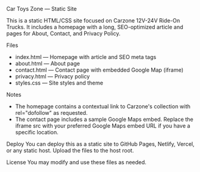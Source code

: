 Car Toys Zone — Static Site

This is a static HTML/CSS site focused on Carzone 12V-24V Ride-On Trucks. It includes a homepage with a long, SEO-optimized article and pages for About, Contact, and Privacy Policy.

Files
- index.html — Homepage with article and SEO meta tags
- about.html — About page
- contact.html — Contact page with embedded Google Map (iframe)
- privacy.html — Privacy policy
- styles.css — Site styles and theme

Notes
- The homepage contains a contextual link to Carzone's collection with rel="dofollow" as requested.
- The contact page includes a sample Google Maps embed. Replace the iframe src with your preferred Google Maps embed URL if you have a specific location.

Deploy
You can deploy this as a static site to GitHub Pages, Netlify, Vercel, or any static host. Upload the files to the host root.

License
You may modify and use these files as needed.